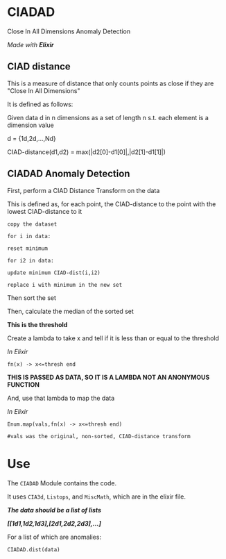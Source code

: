 # CIADAD
Close In All Dimensions Anomaly Detection

*Made with **Elixir***

## CIAD distance

This is a measure of distance that only counts points as close if they are "Close In All Dimensions"

It is defined as follows:

Given data d in n dimensions as a set of length n s.t. each element is a dimension value

d = {1d,2d,...,Nd}

CIAD-distance(d1,d2) = max(\|d2\[0\]-d1\[0\]|,|d2\[1\]-d1\[1\]\|)

## CIADAD Anomaly Detection

First, perform a CIAD Distance Transform on the data

This is defined as, for each point, the CIAD-distance to the point with the lowest CIAD-distance to it

`copy the dataset`

`for i in data:`

  `reset minimum`
  
  `for i2 in data:`
  
    update minimum CIAD-dist(i,i2)
    
  `replace i with minimum in the new set`

Then sort the set

Then, calculate the median of the sorted set

**This is the threshold**

Create a lambda to take x and tell if it is less than or equal to the threshold

*In Elixir*

`fn(x) -> x<=thresh end`

**THIS IS PASSED AS DATA, SO IT IS A LAMBDA NOT AN ANONYMOUS FUNCTION**

And, use that lambda to map the data

*In Elixir*

`Enum.map(vals,fn(x) -> x<=thresh end)`

`#vals was the original, non-sorted, CIAD-distance transform`

# Use

The `CIADAD` Module contains the code.

It uses `CIA3d`, `Listops`, and `MiscMath`, which are in the elixir file.

***The data should be a list of lists***

***[[1d1,1d2,1d3],[2d1,2d2,2d3],...]***

For a list of which are anomalies:

`CIADAD.dist(data)`
